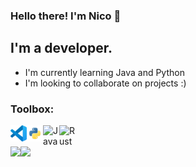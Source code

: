 ### Hello there! I'm Nico 👋

## I'm a developer. 
- I'm currently learning Java and Python
- I'm looking to collaborate on projects :)

### Toolbox:
<img align="left" alt="Visual Studio Code" width="26px" src="https://raw.githubusercontent.com/github/explore/80688e429a7d4ef2fca1e82350fe8e3517d3494d/topics/visual-studio-code/visual-studio-code.png" />
<img align="left" alt="Python" width="26px" src="https://raw.githubusercontent.com/github/explore/80688e429a7d4ef2fca1e82350fe8e3517d3494d/topics/python/python.png" />
<img align="left" alt="Java" width="26px" src="https://icons.iconarchive.com/icons/papirus-team/papirus-apps/512/java-icon.png" />
<img align="left" alt="Rust" width="26px" src="https://www.nicepng.com/png/full/34-348422_community-spotlight-rust-programming-language.png" />
<br />
<br />

<div>
  <img height="170" align="left" src="https://github-readme-stats-nico-himself.vercel.app/api?username=nico-himself&show_icons=true&count_private=true&include_all_commits=true&hide_border=true&theme=github_dark" />
   <img src="https://github-readme-stats-nico-himself.vercel.app/api/top-langs/?username=nico-himself&count_private=true&layout=compact&count_private=true&hide_border=true&theme=github_dark" />
  
</div>
